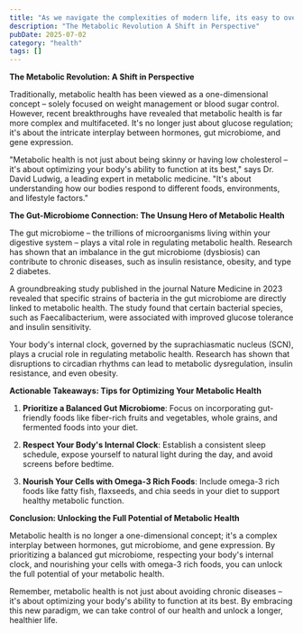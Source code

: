 ```yaml
---
title: "As we navigate the complexities of modern life, its easy to overlook the intricacies of our own bodies. Yet, metabolic health is at the heart of our overall well-being – and its more crucial than e..."
description: "The Metabolic Revolution A Shift in Perspective"
pubDate: 2025-07-02
category: "health"
tags: []
---
```


**The Metabolic Revolution: A Shift in Perspective**

Traditionally, metabolic health has been viewed as a one-dimensional concept – solely focused on weight management or blood sugar control. However, recent breakthroughs have revealed that metabolic health is far more complex and multifaceted. It's no longer just about glucose regulation; it's about the intricate interplay between hormones, gut microbiome, and gene expression.

"Metabolic health is not just about being skinny or having low cholesterol – it's about optimizing your body's ability to function at its best," says Dr. David Ludwig, a leading expert in metabolic medicine. "It's about understanding how our bodies respond to different foods, environments, and lifestyle factors."

**The Gut-Microbiome Connection: The Unsung Hero of Metabolic Health**

The gut microbiome – the trillions of microorganisms living within your digestive system – plays a vital role in regulating metabolic health. Research has shown that an imbalance in the gut microbiome (dysbiosis) can contribute to chronic diseases, such as insulin resistance, obesity, and type 2 diabetes.

A groundbreaking study published in the journal Nature Medicine in 2023 revealed that specific strains of bacteria in the gut microbiome are directly linked to metabolic health. The study found that certain bacterial species, such as Faecalibacterium, were associated with improved glucose tolerance and insulin sensitivity.

Your body's internal clock, governed by the suprachiasmatic nucleus (SCN), plays a crucial role in regulating metabolic health. Research has shown that disruptions to circadian rhythms can lead to metabolic dysregulation, insulin resistance, and even obesity.

**Actionable Takeaways: Tips for Optimizing Your Metabolic Health**

1. **Prioritize a Balanced Gut Microbiome**: Focus on incorporating gut-friendly foods like fiber-rich fruits and vegetables, whole grains, and fermented foods into your diet.

2. **Respect Your Body's Internal Clock**: Establish a consistent sleep schedule, expose yourself to natural light during the day, and avoid screens before bedtime.

3. **Nourish Your Cells with Omega-3 Rich Foods**: Include omega-3 rich foods like fatty fish, flaxseeds, and chia seeds in your diet to support healthy metabolic function.

**Conclusion: Unlocking the Full Potential of Metabolic Health**

Metabolic health is no longer a one-dimensional concept; it's a complex interplay between hormones, gut microbiome, and gene expression. By prioritizing a balanced gut microbiome, respecting your body's internal clock, and nourishing your cells with omega-3 rich foods, you can unlock the full potential of your metabolic health.

Remember, metabolic health is not just about avoiding chronic diseases – it's about optimizing your body's ability to function at its best. By embracing this new paradigm, we can take control of our health and unlock a longer, healthier life.